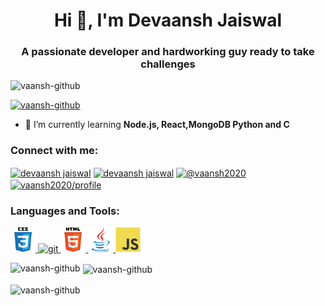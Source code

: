 <h1 align="center">Hi 👋, I'm Devaansh Jaiswal</h1>
<h3 align="center">A passionate developer and hardworking guy ready to take challenges</h3>

<p align="left"> <img src="https://komarev.com/ghpvc/?username=vaansh-github&label=Profile%20views&color=0e75b6&style=flat" alt="vaansh-github" /> </p>

<p align="left"> <a href="https://github.com/ryo-ma/github-profile-trophy"><img src="https://github-profile-trophy.vercel.app/?username=vaansh-github" alt="vaansh-github" /></a> </p>

- 🌱 I’m currently learning **Node.js, React,MongoDB Python and C**

<h3 align="left">Connect with me:</h3>
<p align="left">
<a href="https://linkedin.com/in/devaansh jaiswal" target="blank"><img align="center" src="https://raw.githubusercontent.com/rahuldkjain/github-profile-readme-generator/master/src/images/icons/Social/linked-in-alt.svg" alt="devaansh jaiswal" height="30" width="40" /></a>
<a href="https://www.leetcode.com/devaansh jaiswal" target="blank"><img align="center" src="https://raw.githubusercontent.com/rahuldkjain/github-profile-readme-generator/master/src/images/icons/Social/leet-code.svg" alt="devaansh jaiswal" height="30" width="40" /></a>
<a href="https://www.hackerearth.com/@vaansh2020" target="blank"><img align="center" src="https://raw.githubusercontent.com/rahuldkjain/github-profile-readme-generator/master/src/images/icons/Social/hackerearth.svg" alt="@vaansh2020" height="30" width="40" /></a>
<a href="https://auth.geeksforgeeks.org/user/vaansh2020/profile" target="blank"><img align="center" src="https://raw.githubusercontent.com/rahuldkjain/github-profile-readme-generator/master/src/images/icons/Social/geeks-for-geeks.svg" alt="vaansh2020/profile" height="30" width="40" /></a>
</p>

<h3 align="left">Languages and Tools:</h3>
<p align="left"> <a href="https://www.w3schools.com/css/" target="_blank" rel="noreferrer"> <img src="https://raw.githubusercontent.com/devicons/devicon/master/icons/css3/css3-original-wordmark.svg" alt="css3" width="40" height="40"/> </a> <a href="https://git-scm.com/" target="_blank" rel="noreferrer"> <img src="https://www.vectorlogo.zone/logos/git-scm/git-scm-icon.svg" alt="git" width="40" height="40"/> </a> <a href="https://www.w3.org/html/" target="_blank" rel="noreferrer"> <img src="https://raw.githubusercontent.com/devicons/devicon/master/icons/html5/html5-original-wordmark.svg" alt="html5" width="40" height="40"/> </a> <a href="https://www.java.com" target="_blank" rel="noreferrer"> <img src="https://raw.githubusercontent.com/devicons/devicon/master/icons/java/java-original.svg" alt="java" width="40" height="40"/> </a> <a href="https://developer.mozilla.org/en-US/docs/Web/JavaScript" target="_blank" rel="noreferrer"> <img src="https://raw.githubusercontent.com/devicons/devicon/master/icons/javascript/javascript-original.svg" alt="javascript" width="40" height="40"/> </a> </p>

<p><img align="left" src="https://github-readme-stats.vercel.app/api/top-langs?username=vaansh-github&show_icons=true&locale=en&layout=compact" alt="vaansh-github" /></p>

<p>&nbsp;<img align="center" src="https://github-readme-stats.vercel.app/api?username=vaansh-github&show_icons=true&locale=en" alt="vaansh-github" /></p>

<p><img align="center" src="https://github-readme-streak-stats.herokuapp.com/?user=vaansh-github&" alt="vaansh-github" /></p>
